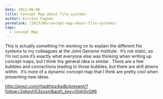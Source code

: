 ```yaml
---
date: 2013-06-06
title: Concept Map about file systems
author: Kirsten Fagnan
permalink: /2013/06/concept-map-about-file-systems/
tags:
  - Concept Map
---
```

This is actually something I&#8217;m working on to explain the different file systems to my colleagues at the Joint Genome Institute.  It&#8217;s not static, so I&#8217;m not sure it&#8217;s exactly what everyone else was thinking when writing up concept maps, but I think the general idea is similar.  There are a few bubbles and connections leading to those bubbles, but there are drill downs within.  It&#8217;s more of a dynamic concept map that I think are pretty cool when presenting new ideas.

http://prezi.com/rhadthpz4gdb/present/?follow=2qkpyh53zosm&auth_key=t0qh0o5#6

&nbsp;
